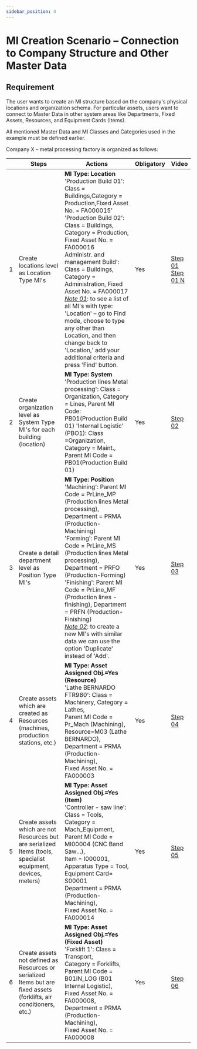 ```yaml
---
sidebar_position: 4
---
```


# MI Creation Scenario – Connection to Company Structure and Other Master Data

## Requirement

The user wants to create an MI structure based on the company's physical locations and organization schema. For particular assets, users want to connect to Master Data in other system areas like Departments, Fixed Assets, Resources, and Equipment Cards (Items).

All mentioned Master Data and MI Classes and Categories used in the example must be defined earlier.

Company X – metal processing factory is organized as follows:

| | Steps | Actions | Obligatory | Video |
|--- | --- | --- | --- | --- |
| 1 | Create locations level as Location Type MI's | **MI Type: Location** <br/>'Production Build 01': Class = Buildings,Category = Production,Fixed Asset No. = FA000015' <br/>'Production Build 02': Class = Buildings, Category = Production, Fixed Asset No. = FA000016 <br/>Administr. and management Build': Class = Buildings, Category = Administration, Fixed Asset No. = FA000017 <u>*Note 01*</u>: to see a list of all MI's with type: 'Location' – go to Find mode, choose to type any other than Location, and then change back to 'Location,' add your additional criteria and press 'Find' button.| Yes | [Step 01](https://youtu.be/va0b2QNTsqo?si=myb1UTq0KlvHOuzg) <br/>[Step 01 N](https://youtu.be/bZ3ztQR4Ajo?si=lQeeDcEQvGKLeWvW) |
| 2 | Create organization level as System Type MI's for each building (location) | **MI Type: System** <br/>'Production lines Metal processing': Class = Organization, Category = Lines, Parent MI Code: PB01(Production Build 01) 'Internal Logistic' (PBO1): Class =Organization, Category = Maint., Parent MI Code = PB01(Production Build 01) | Yes | [Step 02](https://youtu.be/ag3PXEVqMhQ?si=6dPul_J5QzZafrls) |
| 3 | Create a detail department level as Position Type MI's | **MI Type: Position** <br/>'Machining': Parent MI Code = PrLine_MP (Production lines Metal processing), Department = PRMA (Production-Machining) <br/>'Forming': Parent MI Code = PrLine_MS (Production lines Metal processing), Department = PRFO (Production-Forming) <br/>'Finishing': Parent MI Code = PrLine_MF (Production lines - finishing), Department = PRFN (Production-Finishing) <br/><u>*Note 02*</u>: to create a new MI's with similar data we can use the option 'Duplicate' instead of 'Add'. | Yes | [Step 03](https://youtu.be/lBJTT2Cv_5U?si=L85g1QOs3LM6crO6) |
| 4 | Create assets which are created as Resources (machines, production stations, etc.) | **MI Type: Asset Assigned Obj.=Yes (Resource)** <br/>'Lathe BERNARDO FTR980': Class = Machinery, Category = Lathes, <br/>Parent MI Code = Pr_Mach (Machining), <br/>Resource=M03 (Lathe BERNARDO), <br/>Department = PRMA (Production-Machining), <br/>Fixed Asset No. = FA000003 | Yes | [Step 04](https://youtu.be/kNyQFLzX96E?si=RbfDjm008o59MhJx) |
| 5 | Create assets which are not Resources but are serialized Items (tools, specialist equipment, devices, meters) | **MI Type: Asset Assigned Obj.=Yes (Item)** <br/>'Controller - saw line': <br/>Class = Tools, <br/>Category = Mach_Equipment, <br/>Parent MI Code = MI00004 (CNC Band Saw...), <br/>Item = I000001, <br/>Apparatus Type = Tool, <br/>Equipment Card= S00001 <br/>Department = PRMA (Production-Machining), <br/>Fixed Asset No. = FA000014 | Yes | [Step 05](https://youtu.be/nmplHtImkp4?si=yTeFZorG_lucd1Wm) |
| 6 | Create assets not defined as Resources or serialized Items but are fixed assets (forklifts, air conditioners, etc.) | **MI Type: Asset Assigned Obj.=Yes (Fixed Asset)** <br/>'Forklift 1': Class = Transport, <br/>Category = Forklifts, <br/>Parent MI Code = B01IN_LOG (B01 Internal Logistic), <br/>Fixed Asset No. = FA000008, <br/>Department = PRMA (Production-Machining), <br/>Fixed Asset No. = FA000008 | Yes | [Step 06](https://www.youtube.com/watch?v=_9-yoXLIqDs) |
